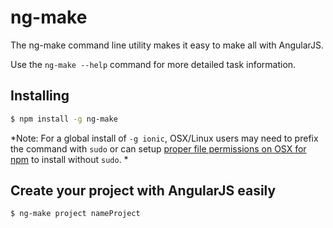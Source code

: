 
ng-make
=========

The ng-make command line utility makes it easy to make all with AngularJS.

Use the `ng-make --help` command for more detailed task information.

## Installing

```bash
$ npm install -g ng-make
```

*Note: For a global install of `-g ionic`, OSX/Linux users may need to prefix the command with `sudo` or can setup [proper file permissions on OSX for npm](http://www.johnpapa.net/how-to-use-npm-global-without-sudo-on-osx/) to install without `sudo`. *


## Create your project with AngularJS easily

```bash
$ ng-make project nameProject 
```

